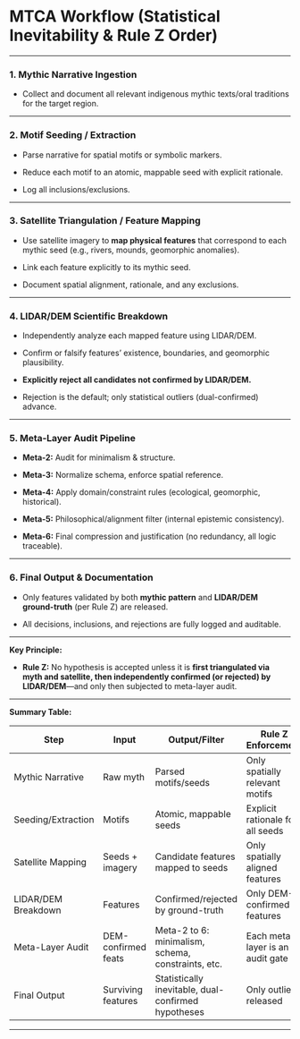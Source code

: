 # MTCA Workflow (Statistical Inevitability & Rule Z Order)

---

### 1. **Mythic Narrative Ingestion**

- Collect and document all relevant indigenous mythic texts/oral traditions for the target region.
    

---

### 2. **Motif Seeding / Extraction**

- Parse narrative for spatial motifs or symbolic markers.
    
- Reduce each motif to an atomic, mappable seed with explicit rationale.
    
- Log all inclusions/exclusions.
    

---

### 3. **Satellite Triangulation / Feature Mapping**

- Use satellite imagery to **map physical features** that correspond to each mythic seed (e.g., rivers, mounds, geomorphic anomalies).
    
- Link each feature explicitly to its mythic seed.
    
- Document spatial alignment, rationale, and any exclusions.
    

---

### 4. **LIDAR/DEM Scientific Breakdown**

- Independently analyze each mapped feature using LIDAR/DEM.
    
- Confirm or falsify features’ existence, boundaries, and geomorphic plausibility.
    
- **Explicitly reject all candidates not confirmed by LIDAR/DEM.**
    
- Rejection is the default; only statistical outliers (dual-confirmed) advance.
    

---

### 5. **Meta-Layer Audit Pipeline**

- **Meta-2:** Audit for minimalism & structure.
    
- **Meta-3:** Normalize schema, enforce spatial reference.
    
- **Meta-4:** Apply domain/constraint rules (ecological, geomorphic, historical).
    
- **Meta-5:** Philosophical/alignment filter (internal epistemic consistency).
    
- **Meta-6:** Final compression and justification (no redundancy, all logic traceable).
    

---

### 6. **Final Output & Documentation**

- Only features validated by both **mythic pattern** and **LIDAR/DEM ground-truth** (per Rule Z) are released.
    
- All decisions, inclusions, and rejections are fully logged and auditable.
    

---

**Key Principle:**

- **Rule Z:** No hypothesis is accepted unless it is **first triangulated via myth and satellite, then independently confirmed (or rejected) by LIDAR/DEM**—and only then subjected to meta-layer audit.
    

---

**Summary Table:**

| Step                | Input               | Output/Filter                                       | Rule Z Enforcement               |
| ------------------- | ------------------- | --------------------------------------------------- | -------------------------------- |
| Mythic Narrative    | Raw myth            | Parsed motifs/seeds                                 | Only spatially relevant motifs   |
| Seeding/Extraction  | Motifs              | Atomic, mappable seeds                              | Explicit rationale for all seeds |
| Satellite Mapping   | Seeds + imagery     | Candidate features mapped to seeds                  | Only spatially aligned features  |
| LIDAR/DEM Breakdown | Features            | Confirmed/rejected by ground-truth                  | Only DEM-confirmed features      |
| Meta-Layer Audit    | DEM-confirmed feats | Meta-2 to 6: minimalism, schema, constraints, etc.  | Each meta-layer is an audit gate |
| Final Output        | Surviving features  | Statistically inevitable, dual-confirmed hypotheses | Only outliers released           |

---